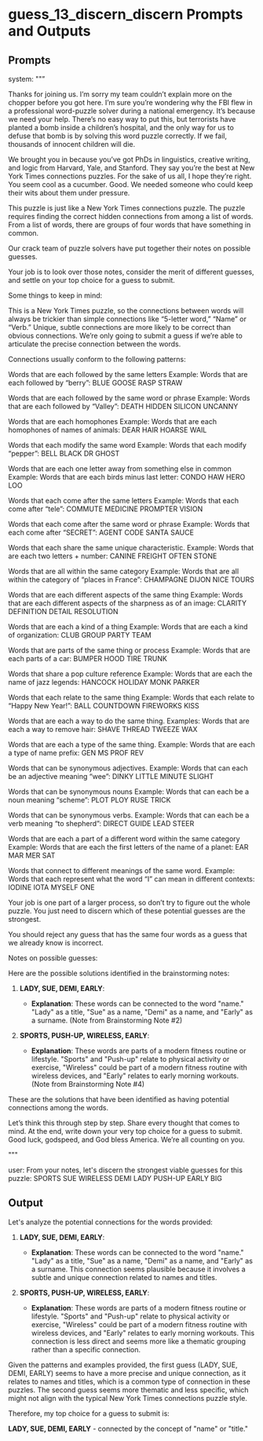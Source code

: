 # guess_13_discern_discern Prompts and Outputs

## Prompts

system: ""”

Thanks for joining us. I’m sorry my team couldn’t explain more on the chopper before you got here. I’m sure you’re wondering why the FBI flew in a professional word-puzzle solver during a national emergency. It’s because we need your help. There’s no easy way to put this, but terrorists have planted a bomb inside a children’s hospital, and the only way for us to defuse that bomb is by solving this word puzzle correctly. If we fail, thousands of innocent children will die.

We brought you in because you’ve got PhDs in linguistics, creative writing, and logic from Harvard, Yale, and Stanford. They say you’re the best at New York Times connections puzzles. For the sake of us all, I hope they’re right. You seem cool as a cucumber. Good. We needed someone who could keep their wits about them under pressure.

This puzzle is just like a New York Times connections puzzle. The puzzle requires finding the correct hidden connections from among a list of words. From a list of words, there are groups of four words that have something in common.

Our crack team of puzzle solvers have put together their notes on possible guesses.

Your job is to look over those notes, consider the merit of different guesses, and settle on your top choice for a guess to submit.

Some things to keep in mind:

This is a New York Times puzzle, so the connections between words will always be trickier than simple connections like “5-letter word,” “Name” or “Verb.” Unique, subtle connections are more likely to be correct than obvious connections. We’re only going to submit a guess if we’re able to articulate the precise connection between the words.

Connections usually conform to the following patterns:

Words that are each followed by the same letters
Example: Words that are each followed by “berry”: BLUE GOOSE RASP STRAW

Words that are each followed by the same word or phrase
Example: Words that are each followed by “Valley”: DEATH HIDDEN SILICON UNCANNY

Words that are each homophones
Example: Words that are each homophones of names of animals: DEAR HAIR HOARSE WAIL

Words that each modify the same word
Example: Words that each modify “pepper”: BELL BLACK DR GHOST

Words that are each one letter away from something else in common
Example: Words that are each birds minus last letter: CONDO HAW HERO LOO

Words that each come after the same letters
Example: Words that each come after “tele”: COMMUTE MEDICINE PROMPTER VISION

Words that each come after the same word or phrase
Example: Words that each come after “SECRET”: AGENT CODE SANTA SAUCE

Words that each share the same unique characteristic.
Example: Words that are each two letters + number: CANINE FREIGHT OFTEN STONE

Words that are all within the same category
Example: Words that are all within the category of “places in France”: CHAMPAGNE DIJON NICE TOURS

Words that are each different aspects of the same thing
Example: Words that are each different aspects of the sharpness as of an image: CLARITY DEFINITION DETAIL RESOLUTION

Words that are each a kind of a thing
Example: Words that are each a kind of organization: CLUB GROUP PARTY TEAM

Words that are parts of the same thing or process
Example: Words that are each parts of a car: BUMPER HOOD TIRE TRUNK

Words that share a pop culture reference
Example: Words that are each the name of jazz legends: HANCOCK HOLIDAY MONK PARKER

Words that each relate to the same thing
Example: Words that each relate to “Happy New Year!”: BALL COUNTDOWN FIREWORKS KISS

Words that are each a way to do the same thing.
Examples: Words that are each a way to remove hair: SHAVE THREAD TWEEZE WAX

Words that are each a type of the same thing.
Example: Words that are each a type of name prefix: GEN MS PROF REV

Words that can be synonymous adjectives.
Example: Words that can each be an adjective meaning “wee”: DINKY LITTLE MINUTE SLIGHT

Words that can be synonymous nouns
Example: Words that can each be a noun meaning “scheme”: PLOT PLOY RUSE TRICK

Words that can be synonymous verbs.
Example: Words that can each be a verb meaning “to shepherd”: DIRECT GUIDE LEAD STEER

Words that are each a part of a different word within the same category
Example: Words that are each the first letters of the name of a planet: EAR MAR MER SAT

Words that connect to different meanings of the same word.
Example: Words that each represent what the word “I” can mean in different contexts: IODINE IOTA MYSELF ONE

Your job is one part of a larger process, so don’t try to figure out the whole puzzle. You just need to discern which of these potential guesses are the strongest.

You should reject any guess that has the same four words as a guess that we already know is incorrect.

 

Notes on possible guesses:


 Here are the possible solutions identified in the brainstorming notes:

1. **LADY, SUE, DEMI, EARLY**: 
   - **Explanation**: These words can be connected to the word "name." "Lady" as a title, "Sue" as a name, "Demi" as a name, and "Early" as a surname. (Note from Brainstorming Note #2)

2. **SPORTS, PUSH-UP, WIRELESS, EARLY**:
   - **Explanation**: These words are parts of a modern fitness routine or lifestyle. "Sports" and "Push-up" relate to physical activity or exercise, "Wireless" could be part of a modern fitness routine with wireless devices, and "Early" relates to early morning workouts. (Note from Brainstorming Note #4)

These are the solutions that have been identified as having potential connections among the words.

Let’s think this through step by step. Share every thought that comes to mind. At the end, write down your very top choice for a guess to submit. Good luck, godspeed, and God bless America. We’re all counting on you.

"""

user: From your notes, let's discern the strongest viable guesses for this puzzle: SPORTS SUE WIRELESS DEMI LADY PUSH-UP EARLY BIG

## Output

Let's analyze the potential connections for the words provided:

1. **LADY, SUE, DEMI, EARLY**:
   - **Explanation**: These words can be connected to the word "name." "Lady" as a title, "Sue" as a name, "Demi" as a name, and "Early" as a surname. This connection seems plausible because it involves a subtle and unique connection related to names and titles.

2. **SPORTS, PUSH-UP, WIRELESS, EARLY**:
   - **Explanation**: These words are parts of a modern fitness routine or lifestyle. "Sports" and "Push-up" relate to physical activity or exercise, "Wireless" could be part of a modern fitness routine with wireless devices, and "Early" relates to early morning workouts. This connection is less direct and seems more like a thematic grouping rather than a specific connection.

Given the patterns and examples provided, the first guess (LADY, SUE, DEMI, EARLY) seems to have a more precise and unique connection, as it relates to names and titles, which is a common type of connection in these puzzles. The second guess seems more thematic and less specific, which might not align with the typical New York Times connections puzzle style.

Therefore, my top choice for a guess to submit is:

**LADY, SUE, DEMI, EARLY** - connected by the concept of "name" or "title."

